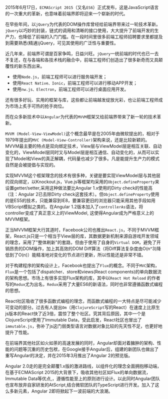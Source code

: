 
2015年6月17日，`ECMAScript 2015`（又名`ES6`）正式发布，这是JavaScript语言的一次重大的革新，也意味着前端界即将迎来一个崭新的时代。

在早些年间，以`jQuery`为代表的DOM操作库曾经给前端界带来过一轮技术革新。`jQuery`以巧妙的封装，链式的调用和清晰的接口使用，大大提升了前端开发的生产力，也降低了前端的入门门槛。在一段时间里很多前端工程师招聘要求里都提及到需要熟悉(精通)jQuery，可见其使用的广泛性与重要性。

近几年来，前端界可谓是百家争鸣，日益兴旺。`jQuery`一统前端的时代也已一去不复还，在与各端和各技术栈的融合中，前端工程师们创造出了很多新奇而又具颠覆性的新东西出来。
 - 使用`Node.js`，前端工程师可以进行服务端开发；
 - 使用`React Native、Ionic`，前端工程师可以进行移动APP开发；
 - 使用`nw.js、Electron`，前端工程师可以进行桌面应用开发。
 
还有很多好玩、实用的框架与库，这些都让前端越发绽放光彩，也让前端工程师成为市场上炙手可热的抢手岗位。

而在众多新技术中以`Angular`为代表的`MVVM`框架又给前端界带来了新一轮的技术革新。

`MVVM (Model-View-ViewModel)`这个概念最早是在2005年由微软提出的，相对于1979年提出的`MVC (Model-View-Controller)`架构来说，还是比较新颖的。
MVVM最主要的特点是双向绑定技术，View层与ViewModel层是相互关联、自动变化的，ViewModel层同时又与Model层是相互通信、自动变化的，从而可以实现了Model和View的真正解耦，代码量也减少了很多。凡是能提升生产力的模式自然是会被提倡与实现的。

实现MVVM这个框架理念的技术有很多种，关键是要实现ViewModel层与其他层的双向绑定，以Knockout.js，Vue.js等框架均采用的`Object.defineProperty`来设置getter/setter,采用这种做法要比Angular 1.x使用的Dirty check的性能高（注：Angular 2已去除Dirty check这套技术）。但`Object.defineProperty`使用的是ES5的技术，只能兼容到IE8，要兼容更旧的浏览器只能采用其他手段如用VBScript模拟之类的。在Angular 1.2版本加入了`controllerAs`语法，将controller变成了真正意义上的ViewModel, 这使得Angular成为严格意义上的MVVM框架。

正当MVVM框架大行其道时，Facebook公司也推出`React.js`，不同于MVVM框架，React.js只是一个相当于View层的库，其数据更新机制来源自游戏开发领域的理念，采用了"整体刷新"的套路，但由于使用了自身的`Virtual DOM`，避免了开销昂贵的DOM操作，加上其高效的DOM Diff算法（将Diff算法复杂度由O(n^3)降低到了O(n)）能精准地对变化的节点进行更新，所以性能还是非常不错。

对于构建程序的架构设计上，Facebook也提出了`Flux`的概念。不同于`MVC`架构，`Flux`是一个包括了dispatcher、store和views(React components)的单向数据流的架构思想。市场上有很多实现Flux架构的库，其中以`React Hot Reload` 的作者写的`Redux`尤为出名，`Redux`采用了大量ES6的新语法，同时也非常遵循函数式编程的思想。

React社区吸收了很多函数式编程的理念，而函数式编程的一大特点是尽可能减少可变动的部分。过去有人提出`Om`（用`ClojureScript`写的React）在速度上比原生js版本的React快了近3倍，震惊了整个社区。究其背后原因，其中一个是ClojureScript使用了Immutable Data，受此启发，React社区也冒出了`immutable.js`，弥补了js这门弱类型语言对数据对象比较的先天性不足，也更好地提升了性能。

在前端界其他社区如火如荼的高速发展的同时，Angular却面对着臃肿的架构、性能的问题等沉重的历史包袱，在Google接手Angular后，组建的新团队也做出了重写Angular的决定，并在2015年3月推出了Angular 2的预览版。

Angular 2.0走的是完全颠覆1.x版的激进路线，以组件化的理念全面拥抱移动端， 在基于ECMAScript 2015的大背景下，吸收其他社区如Flux的单向数据流，Immutable Data等优点,，遵循性能至上的原则进行设计。以此同时Angular团队也宣布放弃自家研发的AtScript,结合微软团队的TypeScript进行开发。加入了这么多新元素，Angular 2即将掀起下一波前端的大浪潮。
